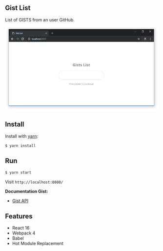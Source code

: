 ## Gist List

List of GISTS from an user GitHub.

![alt text](screenshot.png)

## Install

Install with [yarn](https://yarnpkg.com):

```sh
$ yarn install
```

## Run

```sh
$ yarn start
```
Visit `http://localhost:8080/`

**Documentation Gist:**

* [Gist API](https://developer.github.com/v3/gists/)

## Features

* React 16
* Webpack 4
* Babel
* Hot Module Replacement
